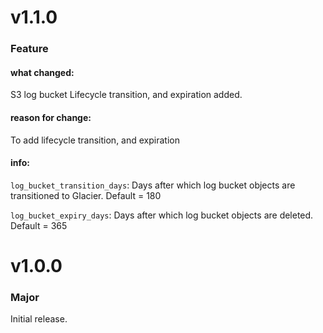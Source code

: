 # v1.1.0

### Feature

#### what changed:

S3 log bucket Lifecycle transition, and expiration added.

#### reason for change:

To add lifecycle transition, and expiration

#### info:

`log_bucket_transition_days`: Days after which log bucket objects are transitioned to Glacier. Default = 180

`log_bucket_expiry_days`:     Days after which log bucket objects are deleted. Default = 365

# v1.0.0

### Major

Initial release.
